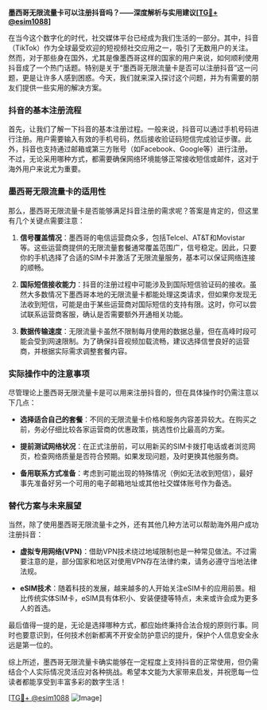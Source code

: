 **墨西哥无限流量卡可以注册抖音吗？——深度解析与实用建议[[TG💪+ @esim1088](https://t.me/s/esim1088)]**

在当今这个数字化的时代，社交媒体平台已经成为我们生活的一部分。其中，抖音（TikTok）作为全球最受欢迎的短视频社交应用之一，吸引了无数用户的关注。然而，对于那些身在国外，尤其是像墨西哥这样的国家的用户来说，如何顺利使用抖音成了一个热门话题。特别是关于“墨西哥无限流量卡是否可以注册抖音”这一问题，更是让许多人感到困惑。今天，我们就来深入探讨这个问题，并为有需要的朋友们提供一些实用的解决方案。

### 抖音的基本注册流程

首先，让我们了解一下抖音的基本注册过程。一般来说，抖音可以通过手机号码进行注册。用户需要输入有效的手机号码，然后接收验证码短信完成验证步骤。此外，抖音也支持通过邮箱或第三方账号（如Facebook、Google等）进行注册。不过，无论采用哪种方式，都需要确保网络环境能够正常接收短信或邮件，这对于海外用户来说尤为重要。

### 墨西哥无限流量卡的适用性

那么，墨西哥无限流量卡是否能够满足抖音注册的需求呢？答案是肯定的，但这里有几个关键点需要注意：

1. **信号覆盖情况**：墨西哥的电信运营商众多，包括Telcel、AT&T和Movistar等。这些运营商提供的无限流量套餐通常覆盖范围广，信号稳定。因此，只要你的手机选择了合适的SIM卡并激活了无限流量服务，基本可以保证网络连接的顺畅。

2. **国际短信接收能力**：抖音的注册过程中可能涉及到国际短信验证码的接收。虽然大多数情况下墨西哥本地的无限流量卡都能处理这类请求，但如果你发现无法收到短信，可能是由于某些运营商对国际短信的支持有限。这时，你可以尝试联系运营商客服，确认是否需要额外开通相关功能。

3. **数据传输速度**：无限流量卡虽然不限制每月使用的数据总量，但在高峰时段可能会受到网速限制。为了确保抖音视频加载流畅，建议选择信誉良好的运营商，并根据实际需求调整套餐内容。

### 实际操作中的注意事项

尽管理论上墨西哥无限流量卡是可以用来注册抖音的，但在具体操作时仍需注意以下几点：

- **选择适合自己的套餐**：不同的无限流量卡价格和服务内容差异较大。在购买之前，务必仔细比较各家运营商的优惠政策，挑选性价比最高的方案。
  
- **提前测试网络状况**：在正式注册前，可以用新买的SIM卡拨打电话或者浏览网页，检查网络质量是否符合预期。如果发现问题，及时更换其他服务商。

- **备用联系方式准备**：考虑到可能出现的特殊情况（例如无法收到短信），最好事先准备好另一个可用的电子邮箱地址或其他社交媒体账号作为备选。

### 替代方案与未来展望

当然，除了使用墨西哥无限流量卡之外，还有其他几种方法可以帮助海外用户成功注册抖音：

- **虚拟专用网络(VPN)**：借助VPN技术绕过地域限制也是一种常见做法。不过需要注意的是，部分国家和地区对使用VPN存在法律约束，请务必遵守当地法律法规。

- **eSIM技术**：随着科技的发展，越来越多的人开始关注eSIM卡的应用前景。相比传统实体SIM卡，eSIM具有体积小、安装便捷等特点，未来或许会成为更多人的首选。

最后值得一提的是，无论是选择哪种方式，都应始终秉持合法合规的原则行事。同时也要意识到，任何技术创新都离不开安全防护意识的提升，保护个人信息安全永远是第一位的。

综上所述，墨西哥无限流量卡确实能够在一定程度上支持抖音的正常使用，但仍需结合个人实际情况灵活应对各种挑战。希望本文能为大家带来启发，并祝愿每一位读者都能享受到丰富多彩的数字生活！

[[TG💪+ @esim1088](https://t.me/s/esim1088) ![Image](https://i.postimg.cc/4NQfJmqS/Snipaste-2025-05-13-00-14-12.png)]